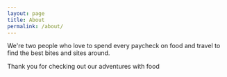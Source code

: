 ```yaml
---
layout: page
title: About
permalink: /about/
---
```


We're two people who love to spend every paycheck on food and travel to find the best bites and sites around.  

Thank you for checking out our adventures with food
